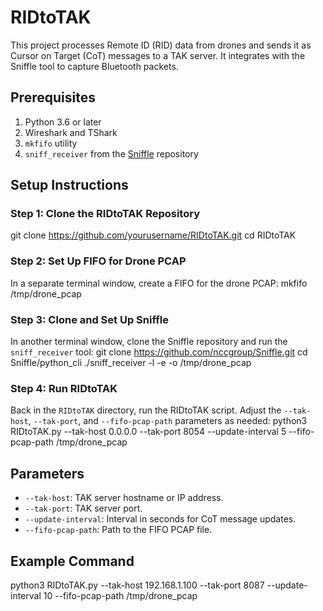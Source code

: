 # RIDtoTAK

This project processes Remote ID (RID) data from drones and sends it as Cursor on Target (CoT) messages to a TAK server. It integrates with the Sniffle tool to capture Bluetooth packets.

## Prerequisites

1. Python 3.6 or later
2. Wireshark and TShark
3. `mkfifo` utility
4. `sniff_receiver` from the [Sniffle](https://github.com/nccgroup/Sniffle) repository

## Setup Instructions

### Step 1: Clone the RIDtoTAK Repository
git clone https://github.com/yourusername/RIDtoTAK.git
cd RIDtoTAK


### Step 2: Set Up FIFO for Drone PCAP

In a separate terminal window, create a FIFO for the drone PCAP:
mkfifo /tmp/drone_pcap


### Step 3: Clone and Set Up Sniffle

In another terminal window, clone the Sniffle repository and run the `sniff_receiver` tool:
git clone https://github.com/nccgroup/Sniffle.git
cd Sniffle/python_cli
./sniff_receiver -l -e -o /tmp/drone_pcap


### Step 4: Run RIDtoTAK

Back in the `RIDtoTAK` directory, run the RIDtoTAK script. Adjust the `--tak-host`, `--tak-port`, and `--fifo-pcap-path` parameters as needed:
python3 RIDtoTAK.py --tak-host 0.0.0.0 --tak-port 8054 --update-interval 5 --fifo-pcap-path /tmp/drone_pcap

## Parameters

- `--tak-host`: TAK server hostname or IP address.
- `--tak-port`: TAK server port.
- `--update-interval`: Interval in seconds for CoT message updates.
- `--fifo-pcap-path`: Path to the FIFO PCAP file.

## Example Command
python3 RIDtoTAK.py --tak-host 192.168.1.100 --tak-port 8087 --update-interval 10 --fifo-pcap-path /tmp/drone_pcap
